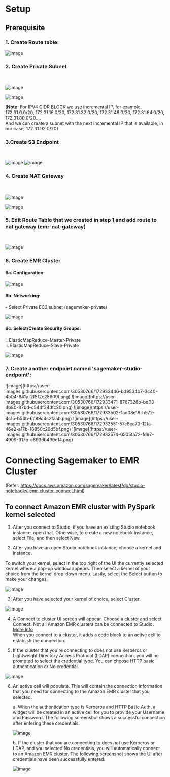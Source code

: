 # Setup
## Prerequisite
<h3> 1. Create Route table:</h3>
    
   ![image](https://user-images.githubusercontent.com/30530766/172730975-fd3c8bf0-4436-4ab1-a4cc-c0ad323873f9.png)
    
    
<h3> 2. Create Private Subnet</h3> <br>

   ![image](https://user-images.githubusercontent.com/30530766/172730674-5f374257-4be4-4456-abc1-b7e1fcb63221.png) 
    
   ![image](https://user-images.githubusercontent.com/30530766/172730779-0d8675de-ff6c-447c-9cee-4bab18b09a0c.png)

(<b>Note:</b> For  IPV4 CIDR BLOCK we use incremental IP, for example, 172.31.0.0/20, 172.31.16.0/20, 172.31.32.0/20, 172.31.48.0/20, 172.31.64.0/20, 172.31.80.0/20....<br> And we can create a subnet with the next incremental IP that is available, in our case, 172.31.92.0/20)
<h3> 3.Create S3 Endpoint </h3> <br>

![image](https://user-images.githubusercontent.com/30530766/172734298-87314acd-5f36-4336-9a3a-ee9128d51eee.png)
![image](https://user-images.githubusercontent.com/30530766/172734349-dcfdb8c1-3497-4740-a569-e5e7698596d7.png)
<!-- ![image](https://user-images.githubusercontent.com/30530766/172734369-0257ca44-1521-4a5b-ad86-7c3f75f2b875.png) -->

<h3> 4. Create NAT Gateway </h3> <br>
	
![image](https://user-images.githubusercontent.com/30530766/172885800-806e580b-baf1-4ae4-9495-db10eabcb1b6.png)

![image](https://user-images.githubusercontent.com/30530766/172885857-b0ce3d9c-6410-4a72-8720-0dfd2236faf4.png)

<h3> 5. Edit Route Table that we created in step 1 and add route to nat gateway (emr-nat-gateway) </h3> <br>

![image](https://user-images.githubusercontent.com/30530766/172920663-4e9beebf-b107-465e-87fb-8df7ab06e8a1.png)

<h3> 6. Create EMR Cluster </h3>
	<h4> 6a. Configuration: </h4>
	
![image](https://user-images.githubusercontent.com/30530766/172920907-17bdc7b7-1952-47ec-9a86-bcdbaebd9ae6.png)

<h4> 6b. Networking: </h4>
- Select Private EC2 subnet (sagemaker-private)
	
![image](https://user-images.githubusercontent.com/30530766/172921345-b30510cd-5dc1-492a-b66f-88874e86ce8a.png)

<h4> 6c. Select/Create Security Groups: </h4>
i. ElasticMapReduce-Master-Private  <br>
ii. ElasticMapReduce-Slave-Private  <br>


![image](https://user-images.githubusercontent.com/30530766/172921584-9fd199ef-53cf-4470-8991-3f9fa68991e8.png)

<h3> 7. Create another endpoint named 'sagemaker-studio-endpoint': </h3>
![image](https://user-images.githubusercontent.com/30530766/172933446-bd9534b7-3c40-4b04-841a-2f5f2e25609f.png)
![image](https://user-images.githubusercontent.com/30530766/172933471-8767328b-bd03-4b80-87bd-c544f34dfc20.png)
![image](https://user-images.githubusercontent.com/30530766/172933502-1ad08e18-b572-4c15-b54b-6c89c4c2faab.png)
![image](https://user-images.githubusercontent.com/30530766/172933551-57c8ea70-12fa-46e2-a17b-16850c29d5bf.png)
![image](https://user-images.githubusercontent.com/30530766/172933574-0505fa72-fd97-4909-917b-c893db499e14.png)




# Connecting Sagemaker to EMR Cluster
(Refer: https://docs.aws.amazon.com/sagemaker/latest/dg/studio-notebooks-emr-cluster-connect.html)

## To connect Amazon EMR cluster with PySpark kernel selected

1. After you connect to Studio, if you have an existing Studio notebook instance, open that. Otherwise, to create a new notebook instance, select File, and then select New.

2. After you have an open Studio notebook instance, choose a kernel and instance.

To switch your kernel, select in the top right of the UI the currently selected kernel where a pop-up window appears. Then select a kernel of your choice from the kernel drop-down menu. Lastly, select the Select button to make your changes.

![image](https://user-images.githubusercontent.com/30530766/172654002-fcfc5f89-e2ef-4319-9728-e317f7d8723f.png)

3. After you have selected your kernel of choice, select Cluster.

![image](https://user-images.githubusercontent.com/30530766/172654090-17afe776-1b52-4c49-9917-41684654f88f.png)


4. A Connect to cluster UI screen will appear. Choose a cluster and select Connect. Not all Amazon EMR clusters can be connected to Studio. [More Info](http://aws.amazon.com/blogs/machine-learning/amazon-sagemaker-studio-notebooks-backed-by-spark-in-amazon-emr/)  
When you connect to a cluster, it adds a code block to an active cell to establish the connection.

5. If the cluster that you're connecting to does not use Kerberos or Lightweight Directory Access Protocol (LDAP) connection, you will be prompted to select the credential type. You can choose HTTP basic authentication or No credential.

![image](https://user-images.githubusercontent.com/30530766/172656395-c1a6ceba-ae89-45b9-92bd-4e35f79e86ec.png)

6. An active cell will populate. This will contain the connection information that you need for connecting to the Amazon EMR cluster that you selected.

    a. When the authentication type is Kerberos and HTTP Basic Auth, a widget will be created in an active cell for you to provide your Username and Password. The following screenshot shows a successful connection after entering these credentials.
    
    ![image](https://user-images.githubusercontent.com/30530766/172656589-44ff2e35-3618-408f-b2e2-d79c2d2d67d3.png)
    
    b. If the cluster that you are connecting to does not use Kerberos or LDAP, and you selected No credentials, you will automatically connect to an Amazon EMR cluster. The following screenshot shows the UI after credentials have been successfully entered.
    
    ![image](https://user-images.githubusercontent.com/30530766/172656697-f39eff09-c50b-4b59-839e-56f70b377eb7.png)

